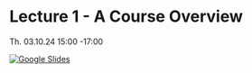 # Lecture 1 - A Course Overview

Th. 03.10.24 15:00 -17:00

[![Google Slides](../figs/preface.png)](https://docs.google.com/presentation/d/1kbtjYyen-P1bfqkK-FwSERlpTnnhWkntgb18T29FTVA/edit?usp=sharing)
